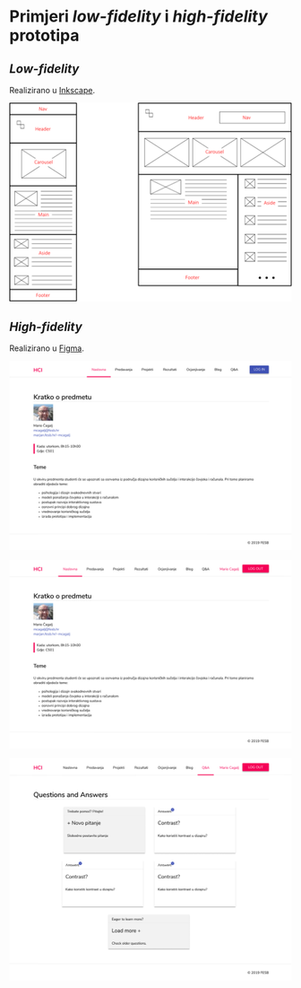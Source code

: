 # Primjeri _low-fidelity_ i _high-fidelity_ prototipa

<style type="text/css">
    img[src*="#border"] {
        width: 500px;
        border: 1px solid #cccccc;
    }
</style>

## _Low-fidelity_

Realizirano u [Inkscape](https://inkscape.org).

![Inkscape - layout](../img/layout.png "Basic layouts")

## _High-fidelity_


Realizirano u [Figma](https://www.figma.com/).

![Home page - default](../img/Frame_1.png#border "Home page -default")

![Home page - logged in](../img/Frame_4.png#border "Home page logged in")

![Q&A page - logged in](../img/Frame_7.png#border "Q&A page - logged in")